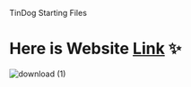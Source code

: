TinDog Starting Files

#   Here is Website [Link](https://tindog-site-app.netlify.app/) ✨
![download (1)](https://user-images.githubusercontent.com/72141037/181286249-900a1965-1a17-4a18-be72-9eb344ddcc6d.png)
